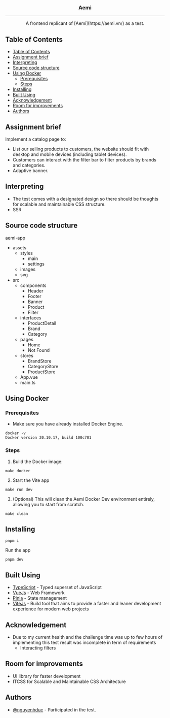 <h3 align="center">Aemi</h3>

---

<p align="center"> A frontend replicant of [Aemi](https://aemi.vn/) as a test.
    <br>
</p>

## Table of Contents

- [Table of Contents](#table-of-contents)
- [Assignment brief <a name = "assignment_brief"></a>](#assignment-brief-)
- [Interpreting <a name = "interpreting"></a>](#interpreting-)
- [Source code structure <a name = "code_structure"></a>](#source-code-structure-)
- [Using Docker <a name = "using_docker"></a>](#using-docker-)
  - [Prerequisites](#prerequisites)
  - [Steps](#steps)
- [Installing](#installing)
- [Built Using <a name = "built_using"></a>](#built-using-)
- [Acknowledgement](#acknowledgement)
- [Room for improvements <a name = "acknowledgement"></a>](#room-for-improvements-)
- [Authors <a name = "authors"></a>](#authors-)

## Assignment brief <a name = "assignment_brief"></a>

Implement a catalog page to:

- List our selling products to customers, the website should fit with desktop and mobile devices (including tablet devices).
- Customers can interact with the filter bar to filter products by brands and categories.
- Adaptive banner.

## Interpreting <a name = "interpreting"></a>

- The test comes with a designated design so there should be thoughts for scalable and maintainable CSS structure.
- SSR

## Source code structure <a name = "code_structure"></a>

aemi-app

- assets
  - styles
    - main
    - settings
  - images
  - svg
- src
  - components
    - Header
    - Footer
    - Banner
    - Product
    - Filter
  - interfaces
    - ProductDetail
    - Brand
    - Category
  - pages
    - Home
    - Not Found
  - stores
    - BrandStore
    - CategoryStore
    - ProductStore
  - App.vue
  - main.ts

## Using Docker <a name = "using_docker"></a>

### Prerequisites

- Make sure you have already installed Docker Engine.

```
docker -v
Docker version 20.10.17, build 100c701
```

### Steps

1. Build the Docker image:

```
make docker
```

2. Start the Vite app

```
make run dev
```

3. (Optional) This will clean the Aemi Docker Dev environment entirely, allowing you to start from scratch.

```
make clean
```

## Installing

```
pnpm i
```

Run the app

```
pnpm dev
```

## Built Using <a name = "built_using"></a>

- [TypeScript](https://www.typescriptlang.org/) - Typed superset of JavaScript
- [VueJs](https://vuejs.org/) - Web Framework
- [Pinia](https://pinia.vuejs.org/) - State management
- [ViteJs](https://vitejs.dev/) - Build tool that aims to provide a faster and leaner development experience for modern web projects

## Acknowledgement

- Due to my current health and the challenge time was up to few hours of implementing this test result was incomplete in term of requirements
  - Interacting filters

## Room for improvements <a name = "acknowledgement"></a>

- UI library for faster development
- ITCSS for Scalable and Maintainable CSS Architecture

## Authors <a name = "authors"></a>

- [@nguyenhduc](https://github.com/nguyenhduc) - Participated in the test.
